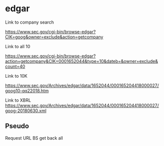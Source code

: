# edgar

Link to company search

https://www.sec.gov/cgi-bin/browse-edgar?CIK=goog&owner=exclude&action=getcompany

Link to all 10

https://www.sec.gov/cgi-bin/browse-edgar?action=getcompany&CIK=0001652044&type=10&dateb=&owner=exclude&count=40

Link to 10K

https://www.sec.gov/Archives/edgar/data/1652044/000165204418000027/goog10-qq22018.htm

Link to XBRL
https://www.sec.gov/Archives/edgar/data/1652044/000165204418000027/goog-20180630.xml

## Pseudo

Request URL
BS get back all <table>
